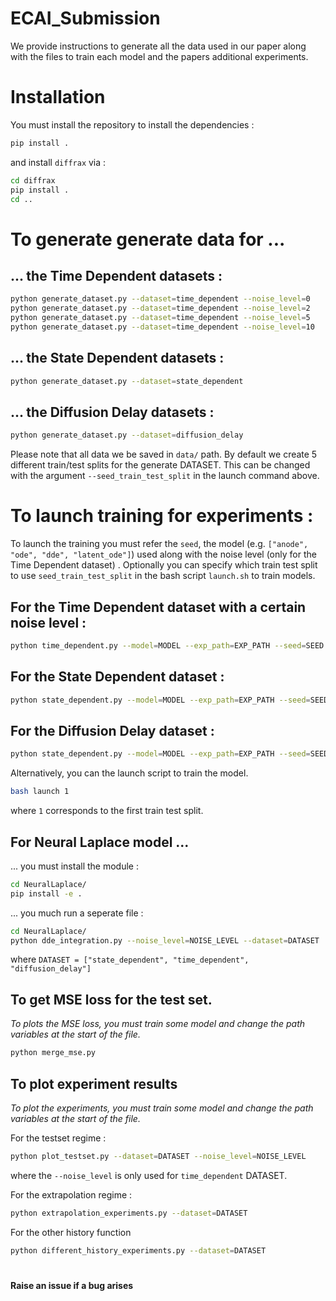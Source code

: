 # ECAI_Submission

We provide instructions to generate all the data used in our paper along with the files to train each model and the papers additional experiments.

# Installation 

You must install the repository to install the dependencies : 
```bash
pip install . 
```
and install `diffrax` via :
```bash
cd diffrax
pip install .
cd ..
```

# To generate generate data for ... 

## ... the Time Dependent datasets : 

```bash 
python generate_dataset.py --dataset=time_dependent --noise_level=0
python generate_dataset.py --dataset=time_dependent --noise_level=2
python generate_dataset.py --dataset=time_dependent --noise_level=5
python generate_dataset.py --dataset=time_dependent --noise_level=10
```

## ... the State Dependent datasets : 

```bash 
python generate_dataset.py --dataset=state_dependent 
```

## ... the Diffusion Delay datasets : 

```bash 
python generate_dataset.py --dataset=diffusion_delay 
```

Please note that all data we be saved in `data/` path. By default we create 5 different train/test splits for the generate DATASET. 
This can be changed with the argument `--seed_train_test_split` in the launch command above.

# To launch training for experiments :

To launch the training you must refer the `seed`, the model (e.g. `["anode", "ode", "dde", "latent_ode"]`) used along with the noise level (only for the Time Dependent dataset) . Optionally you can specify which train test split to use `seed_train_test_split` in the bash script `launch.sh` to train models.

## For the Time Dependent dataset with a certain noise level : 

```bash 
python time_dependent.py --model=MODEL --exp_path=EXP_PATH --seed=SEED --noise_level=NOISE_LEVEL
```


## For the State Dependent dataset : 

```bash 
python state_dependent.py --model=MODEL --exp_path=EXP_PATH --seed=SEED
```

## For the Diffusion Delay dataset : 

```bash 
python state_dependent.py --model=MODEL --exp_path=EXP_PATH --seed=SEED
```

Alternatively, you can the launch script to train the model. 

```bash 
bash launch 1
```

where `1` corresponds to the first train test split. 

## For Neural Laplace model ...

... you must install the module :
```bash 
cd NeuralLaplace/
pip install -e . 
```

... you much run a seperate file : 

```bash
cd NeuralLaplace/
python dde_integration.py --noise_level=NOISE_LEVEL --dataset=DATASET                                                                                                      
```

where `DATASET = ["state_dependent", "time_dependent", "diffusion_delay"]`

## To get MSE loss for the test set.

*To plots the MSE loss, you must train some model and change the path variables at the start of the file.*

```bash 
python merge_mse.py
```

## To plot experiment results

*To plot the experiments, you must train some model and change the path variables at the start of the file.*

For the testset regime : 

```bash 
python plot_testset.py --dataset=DATASET --noise_level=NOISE_LEVEL 
```
where the `--noise_level` is only used for `time_dependent` DATASET.

For the extrapolation regime : 
```bash 
python extrapolation_experiments.py --dataset=DATASET
```

For the other history function 
```bash 
python different_history_experiments.py --dataset=DATASET
```

# 
**Raise an issue if a bug arises** 
#